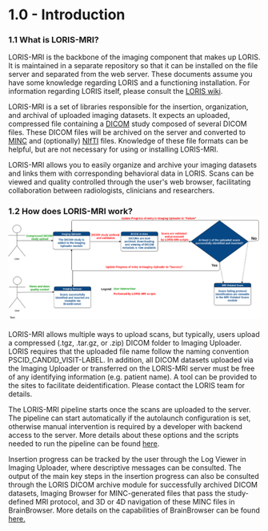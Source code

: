# 1.0 - Introduction

### 1.1 What is LORIS-MRI? 
LORIS-MRI is the backbone of the imaging component that makes up LORIS.
 It is maintained in a separate repository so that it can be installed
 on the file server and separated from the web server.
These documents assume you have some knowledge regarding LORIS and
a functioning installation. For information regarding LORIS itself,
please consult the [LORIS wiki][1].

LORIS-MRI is a set of libraries responsible for the insertion,
organization, and archival of uploaded imaging datasets.
 It expects an uploaded, compressed file containing
a [DICOM][2] study composed of several DICOM files. These DICOM files
 will be archived on the server and converted to [MINC][3] and (optionally)
[NIfTI][4] files. Knowledge of these file formats can be helpful, but are not 
necessary for using or installing LORIS-MRI.

LORIS-MRI allows you to easily organize and archive your imaging datasets
and links them with
 corresponding behavioral data in LORIS. Scans can be viewed and quality
 controlled through the user's web browser, facilitating collaboration
 between radiologists, clinicians and researchers.

### 1.2 How does LORIS-MRI work?  ![user_story](images/user_story.png)
LORIS-MRI allows multiple ways to upload scans, but typically, users
upload a compressed (.tgz, .tar.gz, or .zip) DICOM folder to Imaging
Uploader.  LORIS requires that the uploaded file name follow the naming
convention PSCID_CANDID_VISIT-LABEL. 
In addition, all DICOM datasets uploaded via the Imaging Uploader or 
transferred on the LORIS-MRI server must be free of any identifying 
information (e.g. patient name). A tool can be provided to the sites to 
facilitate deidentification. Please contact the LORIS team for details.

The LORIS-MRI pipeline starts once the scans are uploaded to the server.
The pipeline can start automatically if the autolaunch configuration is
set, otherwise manual intervention is required by a developer with backend 
access to the server. More details about these options and the scripts
needed to run the pipeline can be found [here](05-PipelineLaunchOptions.md). 

Insertion progress can be tracked by the user through the Log Viewer in 
Imaging Uploader, where descriptive messages can be consulted.
The output of the main key steps in the insertion progress can also be consulted 
through the LORIS DICOM archive module for successfully archived DICOM datasets, 
Imaging Browser for MINC-generated files that pass the study-defined MRI protocol, 
and 3D or 4D navigation of these MINC files in BrainBrowser. More details on the
capabilities of BrainBrowser can be found [here.][5]


[1]: https://github.com/aces/Loris/wiki 
[2]: http://dicomiseasy.blogspot.ca/2011/10/introduction-to-dicom-chapter-1.html
[3]: https://en.wikibooks.org/wiki/MINC/Introduction 
[4]: https://nifti.nimh.nih.gov/ 
[5]: https://brainbrowser.cbrain.mcgill.ca/
